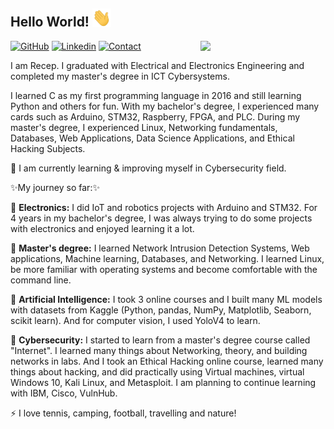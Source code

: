 <h2> Hello World! <img src="https://raw.githubusercontent.com/ABSphreak/ABSphreak/master/gifs/Hi.gif" width="30px"></h2>

<img align="right" src="https://github.com/rajput2107/rajput2107/blob/master/Assets/Developer.gif" width='200'/>

[![GitHub](https://img.shields.io/badge/SUPPORT%20AT-GITHUB-blue?style=for-the-badge&logo=github)](https://github.com/recepbalibey) [![Linkedin](https://img.shields.io/badge/MY%20PROFILE-Linkedin-blue?style=for-the-badge&logo=github)](https://www.linkedin.com/in/recepbalibey/) 
 [![Contact](https://img.shields.io/badge/CONTACT-GMAIL-yellow?style=for-the-badge&logo=gmail&logoColor=white)](mailto:recepbalibey@gmail.com)
 
I am Recep. I graduated with Electrical and Electronics Engineering and completed my master's degree in ICT Cybersystems.


I learned C as my first programming language in 2016 and still learning Python and others for fun. With my bachelor's degree, I experienced many cards such as Arduino, STM32, Raspberry, FPGA, and PLC. During my master's degree, I experienced Linux, Networking fundamentals, Databases, Web Applications, Data Science Applications, and Ethical Hacking Subjects.


🌱 I am currently learning & improving myself in Cybersecurity field.

✨My journey so far:✨

🔭 **Electronics:** I did IoT and robotics projects with Arduino and STM32. For 4 years in my bachelor's degree, I was always trying to do some projects with electronics and enjoyed learning it a lot.

🔭 **Master's degree:** I learned Network Intrusion Detection Systems, Web applications, Machine learning, Databases, and Networking. I learned Linux, be more familiar with operating systems and become comfortable with the command line.

🔭 **Artificial Intelligence:** I took 3 online courses and I built many ML models with datasets from Kaggle (Python, pandas, NumPy, Matplotlib, Seaborn, scikit learn). And for computer vision, I used YoloV4 to learn.

🔭 **Cybersecurity:** I started to learn from a master's degree course called "Internet". I learned many things about Networking, theory, and building networks in labs. And I took an Ethical Hacking online course, learned many things about hacking, and did practically using Virtual machines, virtual Windows 10, Kali Linux, and Metasploit. I am planning to continue learning with IBM, Cisco, VulnHub. 

⚡ I love tennis, camping, football, travelling and nature!
